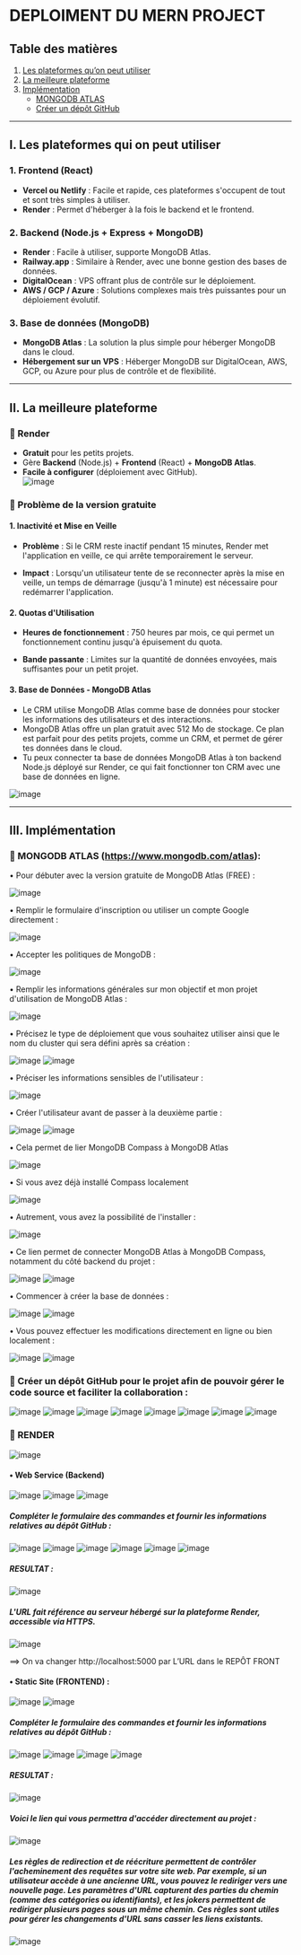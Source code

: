# DEPLOIMENT DU MERN PROJECT

## Table des matières

1. [Les plateformes qu’on peut utiliser](#I-Les-plateformes-qui-on-peut-utiliser)
2. [La meilleure plateforme](#II-La-meilleure-plateforme)
3. [Implémentation](#III-Implémentation)
   - [MONGODB ATLAS](#III-Implémentation)
   - [Créer un dépôt GitHub](#Créer-un-dépôt-GitHub-pour-le-projet-afin-de-pouvoir-gérer-le-code-source-et-faciliter-la-collaboration-:)
   


---

## I. Les plateformes qui on peut utiliser

### 1. Frontend (React)
- **Vercel ou Netlify** : Facile et rapide, ces plateformes s'occupent de tout et sont très simples à utiliser.
- **Render** : Permet d'héberger à la fois le backend et le frontend.

### 2. Backend (Node.js + Express + MongoDB)
- **Render** : Facile à utiliser, supporte MongoDB Atlas.
- **Railway.app** : Similaire à Render, avec une bonne gestion des bases de données.
- **DigitalOcean** : VPS offrant plus de contrôle sur le déploiement.
- **AWS / GCP / Azure** : Solutions complexes mais très puissantes pour un déploiement évolutif.

### 3. Base de données (MongoDB)
- **MongoDB Atlas** : La solution la plus simple pour héberger MongoDB dans le cloud.
- **Hébergement sur un VPS** : Héberger MongoDB sur DigitalOcean, AWS, GCP, ou Azure pour plus de contrôle et de flexibilité.

---

## II. La meilleure plateforme

### 🚀 Render  
-  **Gratuit** pour les petits projets.  
-  Gère **Backend** (Node.js) + **Frontend** (React) + **MongoDB Atlas**.  
-  **Facile à configurer** (déploiement avec GitHub).  
![image](https://github.com/user-attachments/assets/fd01dc04-47c3-49f0-b850-e29cf37fd661)
### 🚀 Problème de la version gratuite 

#### 1. Inactivité et Mise en Veille

- **Problème** : Si le CRM reste inactif pendant 15 minutes, Render met l'application en veille, ce qui arrête temporairement le serveur.

- **Impact** : Lorsqu'un utilisateur tente de se reconnecter après la mise en veille, un temps de démarrage (jusqu'à 1 minute) est nécessaire pour redémarrer l'application.

#### 2. Quotas d'Utilisation

- **Heures de fonctionnement** : 750 heures par mois, ce qui permet un fonctionnement continu jusqu'à épuisement du quota.

- **Bande passante** : Limites sur la quantité de données envoyées, mais suffisantes pour un petit projet.

#### 3. Base de Données - MongoDB Atlas

- Le CRM utilise MongoDB Atlas comme base de données pour stocker les informations des utilisateurs et des interactions.
- MongoDB Atlas offre un plan gratuit avec 512 Mo de stockage. Ce plan est parfait pour des petits projets, comme un CRM, et permet de gérer tes données dans le cloud.
- Tu peux connecter ta base de données MongoDB Atlas à ton backend Node.js déployé sur Render, ce qui fait fonctionner ton CRM avec une base de données en ligne.

![image](https://github.com/user-attachments/assets/e925500a-0219-490f-8805-3bec88f6f654)

---

## III. Implémentation

### 🚀 MONGODB ATLAS (https://www.mongodb.com/atlas):
•	Pour débuter avec la version gratuite de MongoDB Atlas (FREE) :

![image](https://github.com/user-attachments/assets/dac1e9f7-d79d-4274-a434-aafa64d6b86c)

•	Remplir le formulaire d'inscription ou utiliser un compte Google directement :

![image](https://github.com/user-attachments/assets/028fd44a-6481-4d21-8454-8a2c0866c71a)

•	Accepter les politiques de MongoDB :

![image](https://github.com/user-attachments/assets/eca09e05-86d5-4d97-8873-1d55de62fc0e)

•	Remplir les informations générales sur mon objectif et mon projet d'utilisation de MongoDB Atlas :

![image](https://github.com/user-attachments/assets/0ca22e26-4539-4987-8f23-7a6571b2db24)

•	Précisez le type de déploiement que vous souhaitez utiliser ainsi que le nom du cluster qui sera défini après sa création :

![image](https://github.com/user-attachments/assets/159c4771-596e-40af-b32f-b9c427d6905e)
![image](https://github.com/user-attachments/assets/b09be390-35d1-4b37-9a58-a17b8f4929d3)

•	Préciser les informations sensibles de l'utilisateur :

![image](https://github.com/user-attachments/assets/3a2f6dfe-e933-4e79-a8c5-3eee7043eee6)

•	Créer l'utilisateur avant de passer à la deuxième partie :

![image](https://github.com/user-attachments/assets/327c0a07-c0f1-42d4-9f7d-d150154aab5d)
![image](https://github.com/user-attachments/assets/7ee2234d-b975-4a3b-8129-5c1c921741a6)

•	Cela permet de lier MongoDB Compass à MongoDB Atlas

![image](https://github.com/user-attachments/assets/98db26d7-90d5-4f50-b990-5e2637677c7d)

•	Si vous avez déjà installé Compass localement

![image](https://github.com/user-attachments/assets/dfe795de-a7ba-46eb-94e8-d68236cb0fef)

•	Autrement, vous avez la possibilité de l'installer :

![image](https://github.com/user-attachments/assets/62b01eeb-1eca-440a-ae9a-cbd12f59c148)

•	Ce lien permet de connecter MongoDB Atlas à MongoDB Compass, notamment du côté backend du projet :

![image](https://github.com/user-attachments/assets/d92e7c77-9d14-4695-af98-7b920a6513ff)
![image](https://github.com/user-attachments/assets/3b39da7a-b45f-437d-b21c-64a020dafa1d)

•	Commencer à créer la base de données :

![image](https://github.com/user-attachments/assets/7364ddf3-78f3-4eb2-9fe7-458dabbc6cd8)
![image](https://github.com/user-attachments/assets/49af7541-bbc2-4354-b70b-bc5761a50fed)

•	Vous pouvez effectuer les modifications directement en ligne ou bien localement :

![image](https://github.com/user-attachments/assets/4a84a651-43d9-4c3d-b5d8-ac880b24853c)
![image](https://github.com/user-attachments/assets/93bce558-ea82-4a4e-bb85-a0f4c98136f5)

### 🚀 Créer un dépôt GitHub pour le projet afin de pouvoir gérer le code source et faciliter la collaboration :

![image](https://github.com/user-attachments/assets/23fb127e-c869-4dd5-9a88-d3aab9e5ac06)
![image](https://github.com/user-attachments/assets/48bcc45a-12b1-4288-96b6-705e2bcee53b)
![image](https://github.com/user-attachments/assets/995aebe7-dbc5-40c4-8a8e-e25e1825a825)
![image](https://github.com/user-attachments/assets/83a55a72-c3a3-4858-928f-2acc199e30ae)
![image](https://github.com/user-attachments/assets/9e7aeae1-3acc-4d6a-b627-4f5ee33e8b67)
![image](https://github.com/user-attachments/assets/0c352602-16cf-4f70-bd38-af28d001ca39)
![image](https://github.com/user-attachments/assets/fa6701d2-d080-4092-95f8-33373d4d777a)
![image](https://github.com/user-attachments/assets/b7b96c68-c2af-486b-bee9-b7b1cf7daf48)

### 🚀 RENDER

![image](https://github.com/user-attachments/assets/71c72dea-2e4d-4662-a150-e303eec351cc)

#### • Web Service (Backend)

![image](https://github.com/user-attachments/assets/d3341b6c-0d6b-4a89-ab79-2708a48854aa)
![image](https://github.com/user-attachments/assets/27f14b7e-e2a4-4bbc-afb4-6da3da9f2fbf)
![image](https://github.com/user-attachments/assets/6dc4000c-dbae-446f-b77d-49bf4d0cb546)

##### Compléter le formulaire des commandes et fournir les informations relatives au dépôt GitHub :

![image](https://github.com/user-attachments/assets/c42e331f-11ed-4abe-9d5b-fd9853804056)
![image](https://github.com/user-attachments/assets/c35a40c0-1c59-4622-8b7c-9054dc4ebd2a)
![image](https://github.com/user-attachments/assets/2cee3893-10ef-4a7d-9b35-ea9ee6c8b1d5)
![image](https://github.com/user-attachments/assets/785c5553-1058-4311-8499-cb44fe908e95)
![image](https://github.com/user-attachments/assets/da10e44b-c110-41a6-ab10-9ad4fcfdfe29)
![image](https://github.com/user-attachments/assets/549a3eeb-5b7d-4432-a37a-434de75dcada)

##### RESULTAT :

![image](https://github.com/user-attachments/assets/03fdd7ba-25ba-4835-b8dd-8f55ef300048)

##### L'URL fait référence au serveur hébergé sur la plateforme Render, accessible via HTTPS.

![image](https://github.com/user-attachments/assets/baf01e81-eef7-40bc-a7f6-eea26450d733)

==> On va changer http://localhost:5000 par L’URL dans le REPÔT FRONT  

#### •	Static Site (FRONTEND) :  

![image](https://github.com/user-attachments/assets/b8d3464f-8dfb-4c4e-b725-a5f61f5d2034)
![image](https://github.com/user-attachments/assets/48e6458d-ad62-4866-bdcd-0df5dba1b911)

##### Compléter le formulaire des commandes et fournir les informations relatives au dépôt GitHub :

![image](https://github.com/user-attachments/assets/9cfa26e5-4fc9-4fab-b80c-7b7ed9cc2af1)
![image](https://github.com/user-attachments/assets/dc3429d2-8a4d-46df-ad89-2ad7d732514d)
![image](https://github.com/user-attachments/assets/28a0e7df-1ec9-4f42-9e22-ce75b28e30e3)
![image](https://github.com/user-attachments/assets/55e9a2dc-4313-41ba-bfc3-a44433145a3a)

##### RESULTAT :

![image](https://github.com/user-attachments/assets/17af83a3-e897-4c98-8d6d-ab18852a9824)

##### Voici le lien qui vous permettra d'accéder directement au projet :

![image](https://github.com/user-attachments/assets/f0d19f34-ce82-4680-8668-0304ea51b12c)

##### Les règles de redirection et de réécriture permettent de contrôler l'acheminement des requêtes sur votre site web. Par exemple, si un utilisateur accède à une ancienne URL, vous pouvez le rediriger vers une nouvelle page. Les paramètres d'URL capturent des parties du chemin (comme des catégories ou identifiants), et les jokers permettent de rediriger plusieurs pages sous un même chemin. Ces règles sont utiles pour gérer les changements d'URL sans casser les liens existants.

![image](https://github.com/user-attachments/assets/dd697fea-51f2-439a-af9b-7d7791e60050)
